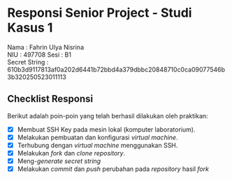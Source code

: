 # Responsi Senior Project - Studi Kasus 1

Nama : Fahrin Ulya Nisrina  
NIU : 497708
Sesi : B1  
Secret String : 610b3d9117813af0a202d6441b72bbd4a379dbbc20848710c0ca09077546b3b320250523011113

## Checklist Responsi

Berikut adalah poin-poin yang telah berhasil dilakukan oleh praktikan:

- [x] Membuat SSH Key pada mesin lokal (komputer laboratorium).
- [x] Melakukan pembuatan dan konfigurasi _virtual machine_.
- [x] Terhubung dengan _virtual machine_ menggunakan SSH.
- [x] Melakukan _fork_ dan _clone_ _repository_.
- [x] Meng-_generate_ _secret string_
- [x] Melakukan _commit_ dan _push_ perubahan pada _repository_ hasil _fork_
